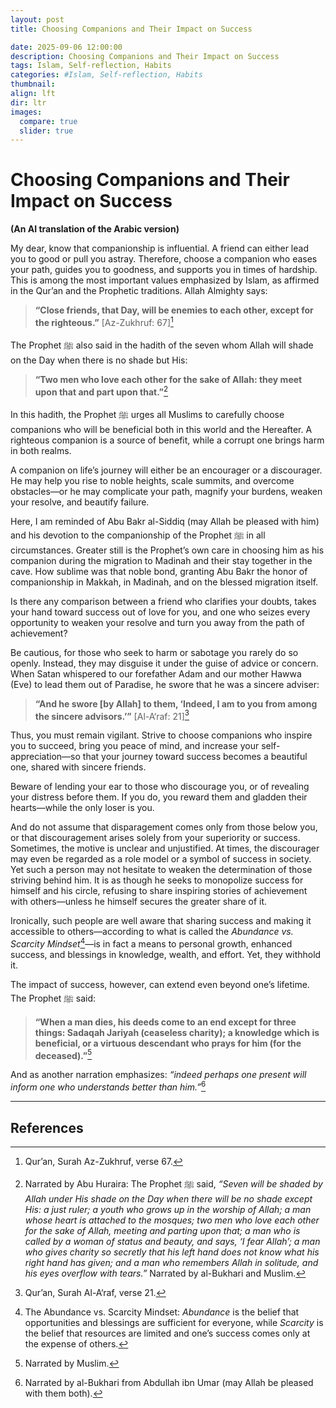 ```yaml
---
layout: post
title: Choosing Companions and Their Impact on Success

date: 2025-09-06 12:00:00
description: Choosing Companions and Their Impact on Success
tags: Islam, Self-reflection, Habits
categories: #Islam, Self-reflection, Habits
thumbnail:
align: lft
dir: ltr
images:
  compare: true
  slider: true
---
```



# Choosing Companions and Their Impact on Success

__(An AI translation of the Arabic version)__

My dear, know that companionship is influential. A friend can either lead you to good or pull you astray. Therefore, choose a companion who eases your path, guides you to goodness, and supports you in times of hardship.
This is among the most important values emphasized by Islam, as affirmed in the Qur’an and the Prophetic traditions. Allah Almighty says:

> **“Close friends, that Day, will be enemies to each other, except for the righteous.”**
> \[Az-Zukhruf: 67][^1]

The Prophet ﷺ also said in the hadith of the seven whom Allah will shade on the Day when there is no shade but His:

> **“Two men who love each other for the sake of Allah: they meet upon that and part upon that.”**[^2]

In this hadith, the Prophet ﷺ urges all Muslims to carefully choose companions who will be beneficial both in this world and the Hereafter. A righteous companion is a source of benefit, while a corrupt one brings harm in both realms.



A companion on life’s journey will either be an encourager or a discourager. He may help you rise to noble heights, scale summits, and overcome obstacles—or he may complicate your path, magnify your burdens, weaken your resolve, and beautify failure.

Here, I am reminded of Abu Bakr al-Siddiq (may Allah be pleased with him) and his devotion to the companionship of the Prophet ﷺ in all circumstances. Greater still is the Prophet’s own care in choosing him as his companion during the migration to Madinah and their stay together in the cave. How sublime was that noble bond, granting Abu Bakr the honor of companionship in Makkah, in Madinah, and on the blessed migration itself.



Is there any comparison between a friend who clarifies your doubts, takes your hand toward success out of love for you, and one who seizes every opportunity to weaken your resolve and turn you away from the path of achievement?

Be cautious, for those who seek to harm or sabotage you rarely do so openly. Instead, they may disguise it under the guise of advice or concern. When Satan whispered to our forefather Adam and our mother Hawwa (Eve) to lead them out of Paradise, he swore that he was a sincere adviser:

> **“And he swore \[by Allah] to them, ‘Indeed, I am to you from among the sincere advisors.’”**
> \[Al-A‘raf: 21][^3]

Thus, you must remain vigilant. Strive to choose companions who inspire you to succeed, bring you peace of mind, and increase your self-appreciation—so that your journey toward success becomes a beautiful one, shared with sincere friends.


Beware of lending your ear to those who discourage you, or of revealing your distress before them. If you do, you reward them and gladden their hearts—while the only loser is you.

And do not assume that disparagement comes only from those below you, or that discouragement arises solely from your superiority or success. Sometimes, the motive is unclear and unjustified. At times, the discourager may even be regarded as a role model or a symbol of success in society. Yet such a person may not hesitate to weaken the determination of those striving behind him. It is as though he seeks to monopolize success for himself and his circle, refusing to share inspiring stories of achievement with others—unless he himself secures the greater share of it.



Ironically, such people are well aware that sharing success and making it accessible to others—according to what is called the *Abundance vs. Scarcity Mindset*[^4]—is in fact a means to personal growth, enhanced success, and blessings in knowledge, wealth, and effort. Yet, they withhold it.

The impact of success, however, can extend even beyond one’s lifetime. The Prophet ﷺ said:

> **“When a man dies, his deeds come to an end except for three things: Sadaqah Jariyah (ceaseless charity); a knowledge which is beneficial, or a virtuous descendant who prays for him (for the deceased).”**[^5]

And as another narration emphasizes: *“indeed perhaps one present will inform one who understands better than him.”*[^6]

---

## References

[^1]: Qur’an, Surah Az-Zukhruf, verse 67.

[^2]: Narrated by Abu Huraira: The Prophet ﷺ said, *“Seven will be shaded by Allah under His shade on the Day when there will be no shade except His: a just ruler; a youth who grows up in the worship of Allah; a man whose heart is attached to the mosques; two men who love each other for the sake of Allah, meeting and parting upon that; a man who is called by a woman of status and beauty, and says, ‘I fear Allah’; a man who gives charity so secretly that his left hand does not know what his right hand has given; and a man who remembers Allah in solitude, and his eyes overflow with tears.”* Narrated by al-Bukhari and Muslim.

[^3]: Qur’an, Surah Al-A‘raf, verse 21.

[^4]: The Abundance vs. Scarcity Mindset: *Abundance* is the belief that opportunities and blessings are sufficient for everyone, while *Scarcity* is the belief that resources are limited and one’s success comes only at the expense of others.

[^5]: Narrated by Muslim.

[^6]: Narrated by al-Bukhari from Abdullah ibn Umar (may Allah be pleased with them both).
